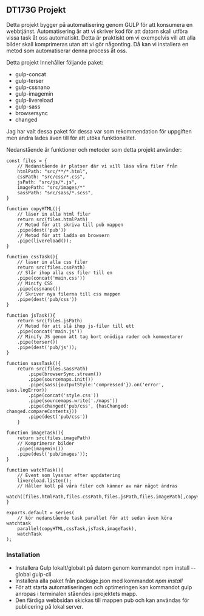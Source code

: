 ## DT173G Projekt

Detta projekt bygger på automatisering genom GULP för att konsumera en webbtjänst.
Automatisering är att vi skriver kod för att datorn skall utföra vissa task åt oss automatiskt. Detta är praktiskt om vi exempelvis vill att alla bilder skall komprimeras utan att vi gör någonting. Då kan vi installera en metod som automatiserar denna process åt oss. 

Detta projekt Innehåller följande paket:

* gulp-concat
* gulp-terser
* gulp-cssnano
* gulp-imagemin
* gulp-livereload
* gulp-sass
* browsersync
* changed

Jag har valt dessa paket för dessa var som rekommendation för uppgiften men andra lades även till för att utöka funktionalitet.

Nedanstående är funktioner och metoder som detta projekt använder:

```
const files = {
    // Nedanstående är platser där vi vill läsa våra filer från
    htmlPath: "src/**/*.html",
    cssPath: "src/css/*.css",
    jsPath: "src/js/*.js",
    imagePath: "src/images/*"
    sassPath: "src/sass/*.scss",
}
```

```
function copyHTML(){
    // läser in alla html filer
    return src(files.htmlPath)
    // Metod för att skriva till pub mappen
    .pipe(dest('pub'))
    // Metod för att ladda om browsern
    .pipe(livereload());
}
```

```
function cssTask(){
    // läser in alla css filer
    return src(files.cssPath)
    // Slår ihop alla css filer till en
    .pipe(concat('main.css'))
    // Minify CSS
    .pipe(cssnano())
    // Skriver nya filerna till css mappen
    .pipe(dest('pub/css'))
}
```

```
function jsTask(){
    return src(files.jsPath)
    // Metod för att slå ihop js-filer till ett
    .pipe(concat('main.js'))
    // Minify JS genom att tag bort onödiga rader och kommentarer
    .pipe(terser())
    .pipe(dest('pub/js'));
}
```

```
function sassTask(){
    return src(files.sassPath)
        .pipe(browserSync.stream())
        .pipe(sourcemaps.init())
        .pipe(sass({outputStyle:'compressed'}).on('error', sass.logError))
        .pipe(concat('style.css'))
        .pipe(sourcemaps.write('./maps'))
        .pipe(changed('pub/css', {hasChanged: changed.compareContents}))
        .pipe(dest('pub/css'))
    }
```

```
function imageTask(){
    return src(files.imagePath)
    // Komprimerar bilder
    .pipe(imagemin())
    .pipe(dest('pub/images'));
}
```

```
function watchTask(){
    // Event som lyssnar efter uppdatering
    livereload.listen();
    // Håller koll på våra filer och känner av när något ändras
    watch([files.htmlPath,files.cssPath,files.jsPath,files.imagePath],copyHTML,cssTask,jsTask,imageTask);
}
```

```
exports.default = series(
    // kör nedanstående task parallet för att sedan även köra watchtask
    parallel(copyHTML,cssTask,jsTask,imageTask),
    watchTask
);
```

### Installation

* Installera Gulp lokalt/globalt på datorn genom kommandot npm install --global gulp-cli
* Installera alla paket från package.json med kommandot *npm install*
* För att starta automatiseringen och optimeringen kan kommandot gulp anropas i terminalen ståendes i projektets mapp.
* Den färdiga webbsidan skickas till mappen pub och kan användas för publicering på lokal server.

